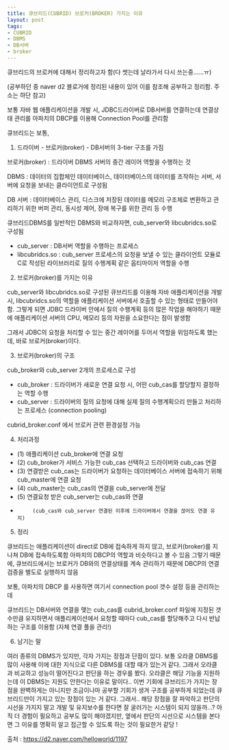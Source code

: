```yaml
---
title: 큐브리드(CUBRID) 브로커(BROKER) 가지는 이유
layout: post
tags:
- CUBRID
- DBMS
- DB서버
- broker
---
```


큐브리드의 브로커에 대해서 정리하고자 함(다 썻는데 날라가서 다시 쓰는중......ㅠ)

(공부하던 중 naver d2 블로거에 정리된 내용이 있어 이를 참조해 공부하고 정리함. 주소는 하단 참고)

보통 자바 웹 애플리케이션을 개발 시, JDBC드라이버로 DB서버를 연결하는데 연결상태 관리를 아파치의 DBCP를 이용해 Connection Pool를 관리함

큐브리드는 보통, 



1) 드라이버 - 브로커(broker) - DB서버의 3-tier 구조를 가짐

 브로커(broker) : 드라이버 DBMS 서버의 중간 레이어 역할을 수행하는 것 
 
 DBMS : 데이터의 집합체인 데이터베이스, 데이터베이스의 데이터를 조작하는 서버, 서버에 요청을 보내는 클라이언트로 구성됨
 
 DB 서버 : 데이터베이스 관리, 디스크에 저장된 데이터를 메모리 구조체로 변환하고 관리하기 위한 버퍼 관리, 동시성 제어, 장애 복구를 위한 관리 등 수행
 
 
 
 큐브리드DBMS를 일반적인 DBMS와 비교하자면, cub_server와 libcubridcs.so로 구성됨
 
 *  cub_server : DB서버 역할을 수행하는 프로세스
 *  libcubridcs.so : cub_server 프로세스의 요청을 보낼 수 있는 클라이언트 모듈로 C로 작성된 라이브러리로 질의 수행계획 같은 옵티마이저 역할을 수행
 
 
 
 
 
 
2) 브로커(broker)를 가지는 이유

 cub_server와 libcubridcs.so로 구성된 큐브리드를 이용해 자바 애플리케이션을 개발 시, libcubridcs.so의 역할을 애플리케이션 서버에서 호출할 수 있는 형태로 만들어야함. 그렇게 되면 JDBC 드라이버 안에서 질의 수행계획 등의 많은 작업을 해야하기 때문에 애플리케이션 서버의 CPU, 메모리 등의 자원을 소요한다는 점이 발생함
 
 
 그래서 JDBC의 요청을 처리할 수 있는 중간 레이어를 두어서 역할을 위임하도록 했는데, 바로 브로커(broker)이다.
 
 
 
 
 
 
 
 3) 브로커(broker)의 구조
 
 cub_broker와 cub_server 2개의 프로세스로 구성
 * cub_broker : 드라이버가 새로운 연결 요청 시, 어떤 cub_cas를 할당할지 결정하는 역할 수행
 * cub_server : 드라이버의 질의 요청에 대해 실제 질의 수행계획으리 만들고 처리하는 프로세스 (connection pooling)

cubrid_broker.conf 에서 브로커 관련 환경설정 가능


4) 처리과정
*  	(1) 애플리케이션 cub_broker에 연결 요청 
*   (2) cub_broker가 서비스 가능한 cub_cas 선택하고 드라이버와 cub_cas 연결
*  	(3) 연결받은 cub_cas는 드라이버가 요청하는 데이터베이스 서버에 접속하기 위해 cub_master에 연결 요청
*  	(4) cub_master는 cub_cas의 연결을 cub_server에 전달
*  	(5) 연결요청 받은 cub_server는 cub_cas와 연결
*  	       (cub_cas와 cub_server 연결된 이후에 드라이버에서 연결을 끊어도 연결 유지)
				 
				 
5) 정리

  큐브리드는 애플리케이션이 direct로 DB에 접속하게 하지 않고, 브로커(broker)를 지나쳐 DB에 접속하도록함
	아파치의 DBCP의 역할과 비슷하다고 볼 수 있음
	그렇기 때문에, 큐브리드에서는 브로커가 DB와의 연결상태를 계속 관리하기 때문에 DBCP의 연결검증을 별도로 실행하지 않음
	
 보통, 아파치의 DBCP 를 사용하면 여기서 connection pool 갯수 설정 등을 관리하는데
	 
	 
큐브리드는 DB서버와 연결을 맺는 cub_cas를 cubrid_broker.conf 파일에 지정된 갯수만큼 유지하면서 애플리케이션에서 요청할 때마다 cub_cas를 할당해주고 다시 반납하는 구조를 이용함 (자체 연결 풀을 관리!)
				 
	
6) 남기는 말

 여러 종류의 DBMS가 있지만, 각자 가지는 장점과 단점이 있다. 
 보통 오라클 DBMS를 많이 사용해 이에 대한 지식으로 다른 DBMS를 대할 때가 있는거 같다. 그래서 오라클과 비교하고 성능이 떨어진다고 판단을 하는 경우를 봤다. 오라클은 해당 기능을 지원하는데 이 DBMS는 지원도 안한다는 이유로 말이다.. 
 이번 기회에 큐브리드가 가지는 장점을 완벽하게는 아니지만 조금이나마 공부할 기회가 생겨 구조를 공부하게 되었는데 큐브리드만이 가지고 있는 장점이 있는 거 같다. 
 그래서.. 해당 장점을 잘 파악하고 판단의 시선을 가지지 말고 개발 및 유지보수를 한다면 잘 굴러가는 시스템이 되지 않을까...? 
 아직 더 경험이 필요하고 공부도 많이 해야겠지만, 옆에서 판단의 시선으로 시스템을 본다면 그 이유를 명확히 알고 접근할 수 있도록 하는 것이 필요한거 같당 ! 
				 
출처 : https://d2.naver.com/helloworld/1197
